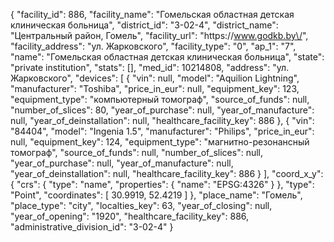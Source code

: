 {
    "facility_id": 886,
    "facility_name": "Гомельская областная детская клиническая больница",
    "district_id": "3-02-4",
    "district_name": "Центральный район, Гомель",
    "facility_url": "https:\/\/www.godkb.by\/",
    "facility_address": "ул. Жарковского",
    "facility_type": "0",
    "ap_1": "7",
    "name": "Гомельская областная детская клиническая больница",
    "state": "private institution",
    "stats": [],
    "med_id": 10214808,
    "address": "ул. Жарковского",
    "devices": [
        {
            "vin": null,
            "model": "Aquilion Lightning",
            "manufacturer": "Toshiba",
            "price_in_eur": null,
            "equipment_key": 123,
            "equipment_type": "компьютерный томограф",
            "source_of_funds": null,
            "number_of_slices": 80,
            "year_of_purchase": null,
            "year_of_manufacture": null,
            "year_of_deinstallation": null,
            "healthcare_facility_key": 886
        },
        {
            "vin": "84404",
            "model": "Ingenia 1.5",
            "manufacturer": "Philips",
            "price_in_eur": null,
            "equipment_key": 124,
            "equipment_type": "магнитно-резонансный томограф",
            "source_of_funds": null,
            "number_of_slices": null,
            "year_of_purchase": null,
            "year_of_manufacture": null,
            "year_of_deinstallation": null,
            "healthcare_facility_key": 886
        }
    ],
    "coord_x_y": {
        "crs": {
            "type": "name",
            "properties": {
                "name": "EPSG:4326"
            }
        },
        "type": "Point",
        "coordinates": [
            30.9919,
            52.4219
        ]
    },
    "place_name": "Гомель",
    "place_type": "city",
    "localties_key": 63,
    "year_of_closing": null,
    "year_of_opening": "1920",
    "healthcare_facility_key": 886,
    "administrative_division_id": "3-02-4"
}